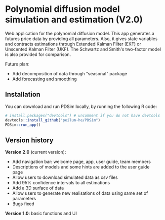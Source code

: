 # Polynomial diffusion model simulation and estimation (V2.0)
Web application for the polynomial diffusion model. This app generates a futures price data by providing all parameters. Also, it gives state variables and contracts estimations through Extended Kalman Filter (EKF) or Unscented Kalman Filter (UKF). The Schwartz and Smith's two-factor model is also provided for comparison. 

Future plan: 
- Add decomposition of data through "seasonal" package 
- Add forecasting and smoothing 

## Installation
You can download and run PDSim locally, by running the following R code: 

```r
# install.packages("devtools") # uncomment if you do not have devtools installed
devtools::install_github("peilun-he/PDSim")
PDSim::run_app()
```

## Version history 
**Version 2.0** (current version): 
- Add navigation bar: welcome page, app, user guide, team members
- Descriptions of models and some hints are added to the user guide page
- Allow users to download simulated data as csv files
- Add 95% confidence intervals to all estimations 
- Add a 3D surface of data
- Allow users to generate new realisations of data using same set of parameters
- Bugs fixed 

**Version 1.0**: basic functions and UI
